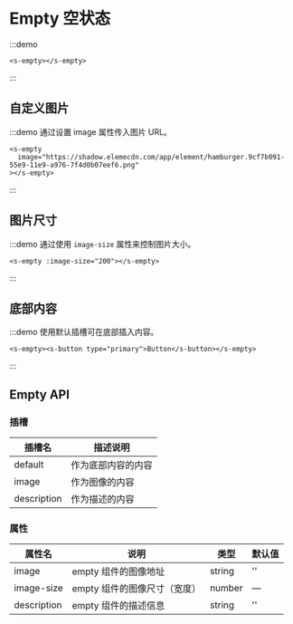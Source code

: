 # Empty 空状态

:::demo

```vue
<s-empty></s-empty>
```
:::

## 自定义图片

:::demo 通过设置 image 属性传入图片 URL。

```vue
<s-empty
  image="https://shadow.elemecdn.com/app/element/hamburger.9cf7b091-55e9-11e9-a976-7f4d0b07eef6.png"
></s-empty>
```
:::

## 图片尺寸

:::demo 通过使用 `image-size` 属性来控制图片大小。

```vue
<s-empty :image-size="200"></s-empty>
```
:::

## 底部内容

:::demo 使用默认插槽可在底部插入内容。
```vue
<s-empty><s-button type="primary">Button</s-button></s-empty>
```
:::

## Empty API

### 插槽

| 插槽名      | 描述说明           |
| ----------- | ------------------ |
| default     | 作为底部内容的内容 |
| image       | 作为图像的内容     |
| description | 作为描述的内容     |

### 属性

| 属性名      | 说明                         | 类型   | 默认值 |
| ----------- | ---------------------------- | ------ | ------ |
| image       | empty 组件的图像地址         | string | ''     |
| image-size  | empty 组件的图像尺寸（宽度） | number | —      |
| description | empty 组件的描述信息         | string | ''     |
